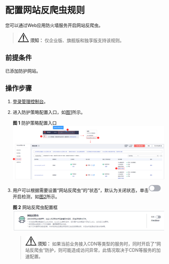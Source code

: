 # 配置网站反爬虫规则<a name="waf_01_0015"></a>

您可以通过Web应用防火墙服务开启网站反爬虫。

>![](public_sys-resources/icon-notice.gif) **须知：** 
>仅企业版、旗舰版和独享版支持该规则。

## 前提条件<a name="section5903171661012"></a>

已添加防护网站。

## 操作步骤<a name="section61533550183130"></a>

1.  [登录管理控制台](https://console.huaweicloud.com/?locale=zh-cn)。
2.  进入防护策略配置入口，如[图1](#waf_01_0008_fig089771664710)所示。

    **图 1**  防护策略配置入口<a name="waf_01_0008_fig089771664710"></a>  
    ![](figures/防护策略配置入口.png "防护策略配置入口")

3.  用户可以根据需要设置“网站反爬虫“的“状态“，默认为关闭状态，单击![](figures/icon-disable.png)开启检测，如[图2](#fig177217811514)所示。

    **图 2**  网站反爬虫配置框<a name="fig177217811514"></a>  
    ![](figures/网站反爬虫配置框.png "网站反爬虫配置框")

    >![](public_sys-resources/icon-notice.gif) **须知：** 
    >如果当前业务接入CDN等类型的服务时，同时开启了“网站反爬虫“防护，则可能造成访问异常，此情况取决于CDN等服务的加速配置。


